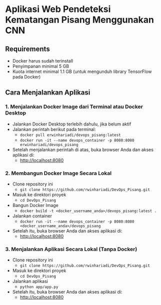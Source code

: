 # Aplikasi Web Pendeteksi Kematangan Pisang Menggunakan CNN

## Requirements
- Docker harus sudah terinstall
- Penyimpanan minimal 5 GB
- Kuota internet minimal 1.1 GB (untuk mengunduh library TensorFlow pada Docker)

## Cara Menjalankan Aplikasi

### 1. Menjalankan Docker Image dari Terminal atau Docker Desktop
- Jalankan Docker Desktop terlebih dahulu, jika belum aktif
- Jalankan perintah berikut pada terminal:
  - ```docker pull erwinhariadi/devops_pisang:latest```
  - ```docker run -it --name devops_container -p 8080:8080 erwinhariadi/devops_pisang```
- Setelah menjalankan perintah di atas, buka browser Anda dan akses aplikasi di:
  - <http://localhost:8080>

### 2. Membangun Docker Image Secara Lokal
- Clone repository ini
  - ```git clone https://github.com/rwinhariadi/DevOps_Pisang.git```
- Masuk ke direktori proyek
  - ```cd DevOps_Pisang```
- Bangun Docker Image
  - ```docker build -t <docker_username_anda>/devops_pisang:latest .```
- Jalankan container
  - ```docker run -it --name devops_container -p 8080:8080 <docker_username_anda>/devops_pisang```
- Setelah itu, buka browser Anda dan akses aplikasi di:
  - <http://localhost:8080>

### 3. Menjalankan Aplikasi Secara Lokal (Tanpa Docker)
- Clone repository ini
  - ```git clone https://github.com/rwinhariadi/DevOps_Pisang.git```
- Masuk ke direktori proyek
  - ```cd DevOps_Pisang```
- Jalankan aplikasi
  - ```python app/app.py```
- Setelah itu, buka browser Anda dan akses aplikasi di:
  - <http://localhost:8080>
